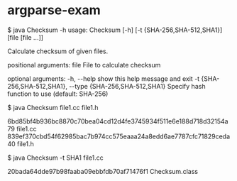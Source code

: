 argparse-exam
=============


$ java Checksum -h
usage: Checksum [-h] [-t {SHA-256,SHA-512,SHA1}] [file [file ...]]
 
Calculate checksum of given files.
 
positional arguments:
  file                   File to calculate checksum
 
optional arguments:
  -h, --help             show this help message and exit
  -t {SHA-256,SHA-512,SHA1}, --type {SHA-256,SHA-512,SHA1}
Specify hash function to use (default: SHA-256)

$ java Checksum file1.cc file1.h

6bd85bf4b936bc8870c70bea04cd12d4fe3745934f511e6e188d718d32154a79  file1.cc
839ef370cbd54f62985bac7b974cc575eaaa24a8edd6ae7787cfc71829ceda40  file1.h


$ java Checksum -t SHA1 file1.cc

20bada64dde97b98faaba09ebbfdb70af71476f1  Checksum.class
